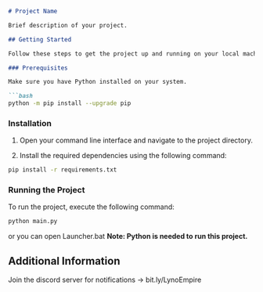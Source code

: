 
```markdown
# Project Name

Brief description of your project.

## Getting Started

Follow these steps to get the project up and running on your local machine.

### Prerequisites

Make sure you have Python installed on your system.

```bash
python -m pip install --upgrade pip
```

### Installation

1. Open your command line interface and navigate to the project directory.
   
2. Install the required dependencies using the following command:

```bash
pip install -r requirements.txt
```

### Running the Project

To run the project, execute the following command:

```bash
python main.py
```
or you can open Launcher.bat
**Note: Python is needed to run this project.**

## Additional Information

Join the discord server for notifications -> bit.ly/LynoEmpire
```
